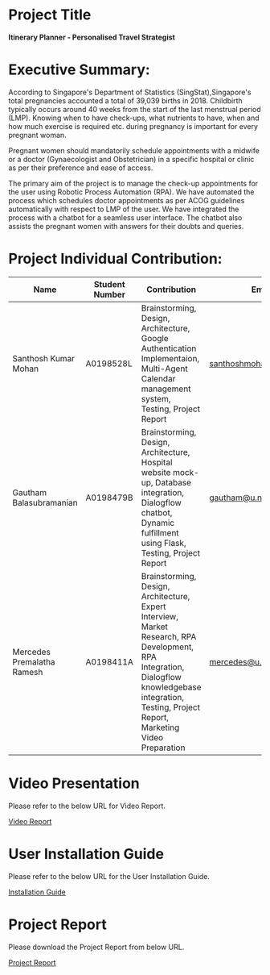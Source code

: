 # **Project Title**

**Itinerary Planner - Personalised Travel Strategist**

# **Executive Summary:**

According to Singapore's Department of Statistics (SingStat),Singapore's total pregnancies accounted a total of 39,039 births in 2018. Childbirth typically occurs around 40 weeks from the start of the last menstrual period (LMP). Knowing when to have check-ups, what nutrients to have, when and how much exercise is required etc. during pregnancy is important for every pregnant woman.

Pregnant women should mandatorily schedule appointments with a midwife or a doctor (Gynaecologist and Obstetrician) in a specific hospital or clinic as per their preference and ease of access.

The primary aim of the project is to manage the check-up appointments for the user using Robotic Process Automation (RPA). We have automated the process which schedules doctor appointments as per ACOG guidelines automatically with respect to LMP of the user. We have integrated the process with a chatbot for a seamless user interface. The chatbot also assists the pregnant women with answers for their doubts and queries.

# **Project Individual Contribution:**

| Name | Student Number | Contribution | Email |
| --- | --- | --- | --- |
| Santhosh Kumar Mohan | A0198528L | Brainstorming, Design, Architecture, Google Authentication Implementaion, Multi-Agent Calendar management system, Testing, Project Report | [santhoshmohan@u.nus.edu](mailto:santhoshmohan@u.nus.edu) |
| Gautham Balasubramanian | A0198479B | Brainstorming, Design, Architecture, Hospital website mock-up, Database integration, Dialogflow chatbot, Dynamic fulfillment using Flask, Testing, Project Report | [gautham@u.nus.edu](mailto:gautham@u.nus.edu) |
| Mercedes Premalatha Ramesh | A0198411A | Brainstorming, Design, Architecture, Expert Interview, Market Research, RPA Development, RPA Integration, Dialogflow knowledgebase integration, Testing, Project Report, Marketing Video Preparation | [mercedes@u.nus.edu](mailto:mercedes@u.nus.edu) |

# **Video Presentation**

Please refer to the below URL for Video Report.

[Video Report](https://www.youtube.com/watch?v=fSansDYfthE)

# **User Installation Guide**

Please refer to the below URL for the User Installation Guide.

[Installation Guide](https://github.com/sangam-iss/iss-mrrs/blob/master/Project%20Report/installation_guide.pdf)


# **Project Report**

Please download the Project Report from below URL.

[Project Report](https://github.com/sangam-iss/iss-mrrs/blob/master/Project%20Report/Project%20Report.pdf)

